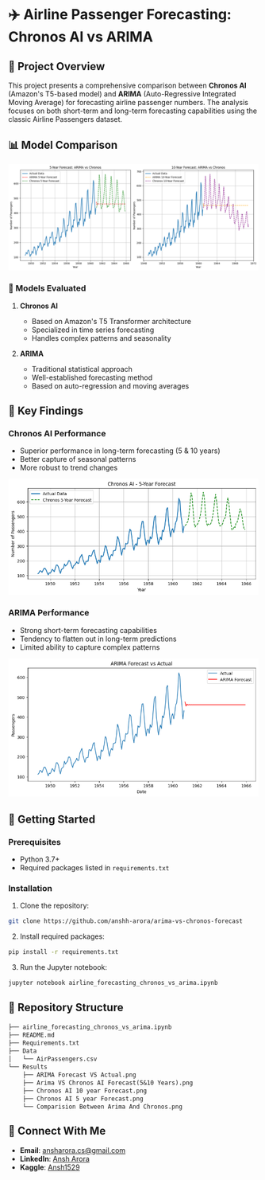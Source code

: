 # ✈️ Airline Passenger Forecasting: Chronos AI vs ARIMA

## 📝 Project Overview
This project presents a comprehensive comparison between **Chronos AI** (Amazon's T5-based model) and **ARIMA** (Auto-Regressive Integrated Moving Average) for forecasting airline passenger numbers. The analysis focuses on both short-term and long-term forecasting capabilities using the classic Airline Passengers dataset.

## 📊 Model Comparison
![Comparison Between ARIMA and Chronos AI](Results/Comparision%20Between%20Arima%20And%20Chronos.png)

### 🤖 Models Evaluated
1. **Chronos AI**
   - Based on Amazon's T5 Transformer architecture
   - Specialized in time series forecasting
   - Handles complex patterns and seasonality

2. **ARIMA**
   - Traditional statistical approach
   - Well-established forecasting method
   - Based on auto-regression and moving averages

## 🎯 Key Findings

### Chronos AI Performance
- Superior performance in long-term forecasting (5 & 10 years)
- Better capture of seasonal patterns
- More robust to trend changes

![Chronos AI 5-Year Forecast](Results/Chronos%20AI%205%20year%20Forecast.png)

### ARIMA Performance
- Strong short-term forecasting capabilities
- Tendency to flatten out in long-term predictions
- Limited ability to capture complex patterns

![ARIMA Forecast vs Actual](Results/ARIMA%20Forecast%20VS%20Actual.png)

## 🚀 Getting Started

### Prerequisites
- Python 3.7+
- Required packages listed in `requirements.txt`

### Installation
1. Clone the repository:
```bash
git clone https://github.com/anshh-arora/arima-vs-chronos-forecast
```

2. Install required packages:
```bash
pip install -r requirements.txt
```

3. Run the Jupyter notebook:
```bash
jupyter notebook airline_forecasting_chronos_vs_arima.ipynb
```

## 📁 Repository Structure
```
├── airline_forecasting_chronos_vs_arima.ipynb
├── README.md
├── Requirements.txt
├── Data
│   └── AirPassengers.csv
└── Results
    ├── ARIMA Forecast VS Actual.png
    ├── Arima VS Chronos AI Forecast(5&10 Years).png
    ├── Chronos AI 10 year Forecast.png
    ├── Chronos AI 5 year Forecast.png
    └── Comparision Between Arima And Chronos.png
```

## 🤝 Connect With Me
- **Email**: [ansharora.cs@gmail.com](mailto:ansharora.cs@gmail.com)
- **LinkedIn**: [Ansh Arora](https://www.linkedin.com/in/ansh-arora-data-scientist/)
- **Kaggle**: [Ansh1529](https://www.kaggle.com/ansh1529)

